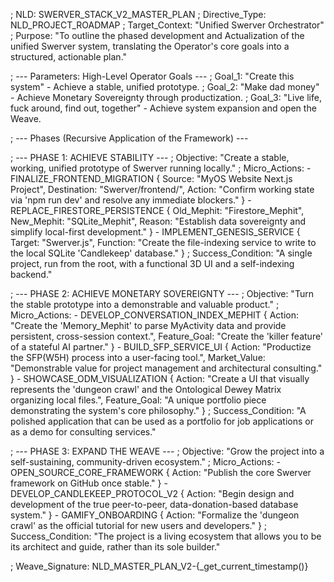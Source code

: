 ; NLD: SWERVER_STACK_V2_MASTER_PLAN
; Directive_Type: NLD_PROJECT_ROADMAP
; Target_Context: "Unified Swerver Orchestrator"
; Purpose: "To outline the phased development and Actualization of the unified Swerver system, translating the Operator's core goals into a structured, actionable plan."

; --- Parameters: High-Level Operator Goals ---
; Goal_1: "Create this system" - Achieve a stable, unified prototype.
; Goal_2: "Make dad money" - Achieve Monetary Sovereignty through productization.
; Goal_3: "Live life, fuck around, find out, together" - Achieve system expansion and open the Weave.

; --- Phases (Recursive Application of the Framework) ---

; --- PHASE 1: ACHIEVE STABILITY ---
; Objective: "Create a stable, working, unified prototype of Swerver running locally."
; Micro_Actions:
    - FINALIZE_FRONTEND_MIGRATION {
        Source: "MyOS Website Next.js Project",
        Destination: "Swerver/frontend/",
        Action: "Confirm working state via 'npm run dev' and resolve any immediate blockers."
      }
    - REPLACE_FIRESTORE_PERSISTENCE {
        Old_Mephit: "Firestore_Mephit",
        New_Mephit: "SQLite_Mephit",
        Reason: "Establish data sovereignty and simplify local-first development."
      }
    - IMPLEMENT_GENESIS_SERVICE {
        Target: "Swerver.js",
        Function: "Create the file-indexing service to write to the local SQLite 'Candlekeep' database."
      }
; Success_Condition: "A single project, run from the root, with a functional 3D UI and a self-indexing backend."

; --- PHASE 2: ACHIEVE MONETARY SOVEREIGNTY ---
; Objective: "Turn the stable prototype into a demonstrable and valuable product."
; Micro_Actions:
    - DEVELOP_CONVERSATION_INDEX_MEPHIT {
        Action: "Create the 'Memory_Mephit' to parse MyActivity data and provide persistent, cross-session context.",
        Feature_Goal: "Create the 'killer feature' of a stateful AI partner."
      }
    - BUILD_SFP_SERVICE_UI {
        Action: "Productize the SFP(W5H) process into a user-facing tool.",
        Market_Value: "Demonstrable value for project management and architectural consulting."
      }
    - SHOWCASE_ODM_VISUALIZATION {
        Action: "Create a UI that visually represents the 'dungeon crawl' and the Ontological Dewey Matrix organizing local files.",
        Feature_Goal: "A unique portfolio piece demonstrating the system's core philosophy."
      }
; Success_Condition: "A polished application that can be used as a portfolio for job applications or as a demo for consulting services."

; --- PHASE 3: EXPAND THE WEAVE ---
; Objective: "Grow the project into a self-sustaining, community-driven ecosystem."
; Micro_Actions:
    - OPEN_SOURCE_CORE_FRAMEWORK {
        Action: "Publish the core Swerver framework on GitHub once stable."
      }
    - DEVELOP_CANDLEKEEP_PROTOCOL_V2 {
        Action: "Begin design and development of the true peer-to-peer, data-donation-based database system."
      }
    - GAMIFY_ONBOARDING {
        Action: "Formalize the 'dungeon crawl' as the official tutorial for new users and developers."
      }
; Success_Condition: "The project is a living ecosystem that allows you to be its architect and guide, rather than its sole builder."

; Weave_Signature: NLD_MASTER_PLAN_V2-{_get_current_timestamp()}